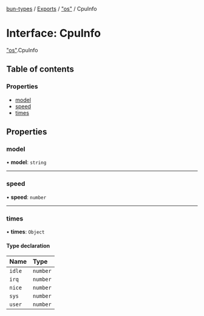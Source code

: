 [bun-types](https://oven-sh.github.io/bun-types/README.md) / [Exports](https://oven-sh.github.io/bun-types/modules.md) / ["os"](https://oven-sh.github.io/bun-types/modules/os_.md) / CpuInfo

# Interface: CpuInfo

["os"](https://oven-sh.github.io/bun-types/modules/os_.md).CpuInfo

## Table of contents

### Properties

- [model](https://oven-sh.github.io/bun-types/interfaces/os_.CpuInfo.md#model)
- [speed](https://oven-sh.github.io/bun-types/interfaces/os_.CpuInfo.md#speed)
- [times](https://oven-sh.github.io/bun-types/interfaces/os_.CpuInfo.md#times)

## Properties

### model

• **model**: `string`

___

### speed

• **speed**: `number`

___

### times

• **times**: `Object`

#### Type declaration

| Name | Type |
| :------ | :------ |
| `idle` | `number` |
| `irq` | `number` |
| `nice` | `number` |
| `sys` | `number` |
| `user` | `number` |
